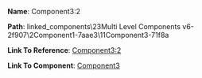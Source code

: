 **Name**: Component3:2

**Path**: linked_components\23Multi Level Components v6-2f907\2Component1-7aae3\11Component3-71f8a

**Link To Reference**: [Component3:2](/data_test/linked_components/23Multi%20Level%20Components%20v6-2f907/2Component1-7aae3/11Component3-71f8a/timeline.md)

**Link To Component**: [Component3](/data_test/linked_components/23Multi%20Level%20Components%20v6-2f907/2Component1-7aae3/5Component2-43609/8Component3-71f8a/timeline.md)

